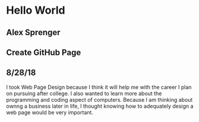 <!DOCTYPE html>
<html>
<body>
<h1>Hello World</h1>

<h2>Alex Sprenger</h2>
<h2>Create GitHub Page</h2>
<h2>8/28/18</h2>

<p>I took Web Page Design because I think it will help me with the career I plan on pursuing after college. I also wanted to learn more about the programming and coding aspect of computers. Because I am thinking about ownng a business later in life, I thought knowing how to adequately design a web page would be very important.</p>
